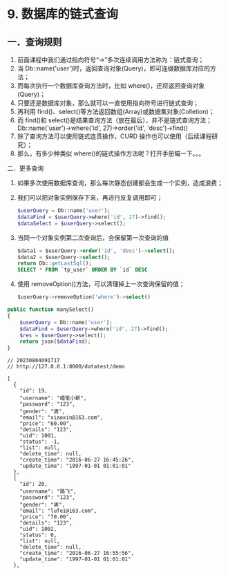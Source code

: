 # 9. 数据库的链式查询

## 一．查询规则

1. 前面课程中我们通过指向符号“->”多次连续调用方法称为：链式查询； 
2. 当 Db::name('user')时，返回查询对象(Query)，即可连缀数据库对应的方法； 
3. 而每次执行一个数据库查询方法时，比如 where()，还将返回查询对象(Query)； 
4. 只要还是数据库对象，那么就可以一直使用指向符号进行链式查询； 
5. 再利用 find()、select()等方法返回数组(Array)或数据集对象(Colletion)；
6. 而 find()和 select()是结果查询方法（放在最后），并不是链式查询方法； Db::name('user')->where('id', 27)->order('id', 'desc')->find()
7. 除了查询方法可以使用链式连贯操作，CURD 操作也可以使用（后续课程研究）；
8. 那么，有多少种类似 where()的链式操作方法呢？打开手册瞄一下。。。

二．更多查询 

1. 如果多次使用数据库查询，那么每次静态创建都会生成一个实例，造成浪费； 

2. 我们可以把对象实例保存下来，再进行反复调用即可；

   ```php
   $userQuery = Db::name('user');
   $dataFind = $userQuery->where('id', 27)->find();
   $dataSelect = $userQuery->select();
   ```

3. 当同一个对象实例第二次查询后，会保留第一次查询的值

   ```sql
   $data1 = $userQuery->order('id', 'desc')->select();
   $data2 = $userQuery->select();
   return Db::getLastSql();
   SELECT * FROM `tp_user` ORDER BY `id` DESC
   ```

4. 使用 removeOption()方法，可以清理掉上一次查询保留的值； 

   ```sql
   $userQuery->removeOption('where')->select()
   ```

   







```php
public function manySelect()
{
    $userQuery = Db::name('user');
    $dataFind = $userQuery->where('id', 27)->find();
    $res = $userQuery->select();
    return json($dataFind);
}
```



```sqlite
// 20230804091717
// http://127.0.0.1:8000/datatest/demo

[
  {
    "id": 19,
    "username": "蜡笔小新",
    "password": "123",
    "gender": "男",
    "email": "xiaoxin@163.com",
    "price": "60.00",
    "details": "123",
    "uid": 1001,
    "status": -1,
    "list": null,
    "delete_time": null,
    "create_time": "2016-06-27 16:45:26",
    "update_time": "1997-01-01 01:01:01"
  },
  {
    "id": 20,
    "username": "路飞",
    "password": "123",
    "gender": "男",
    "email": "lufei@163.com",
    "price": "70.00",
    "details": "123",
    "uid": 1002,
    "status": 0,
    "list": null,
    "delete_time": null,
    "create_time": "2016-06-27 16:55:56",
    "update_time": "1997-01-01 01:01:01"
  },
```



























